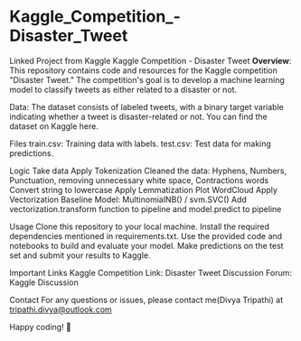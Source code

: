 # Kaggle_Competition_-Disaster_Tweet
Linked Project from Kaggle
Kaggle Competition - Disaster Tweet
**Overview**:
This repository contains code and resources for the Kaggle competition "Disaster Tweet." The competition's goal is to develop a machine learning model to classify tweets as either related to a disaster or not.

Data:
The dataset consists of labeled tweets, with a binary target variable indicating whether a tweet is disaster-related or not. You can find the dataset on Kaggle here.

Files
train.csv: Training data with labels.
test.csv: Test data for making predictions.

Logic
Take data
Apply Tokenization
Cleaned the data: Hyphens, Numbers, Punctuation, removing unnecessary white space, Contractions words
Convert string to lowercase
Apply Lemmatization
Plot WordCloud
Apply Vectorization
Baseline Model: MultinomialNB() / svm.SVC()
Add vectorization.transform function to pipeline and model.predict to pipeline

Usage
Clone this repository to your local machine.
Install the required dependencies mentioned in requirements.txt.
Use the provided code and notebooks to build and evaluate your model.
Make predictions on the test set and submit your results to Kaggle.

Important Links
Kaggle Competition Link: Disaster Tweet
Discussion Forum: Kaggle Discussion

Contact
For any questions or issues, please contact me(Divya Tripathi) at tripathi.divya@outlook.com

Happy coding! 🚀
